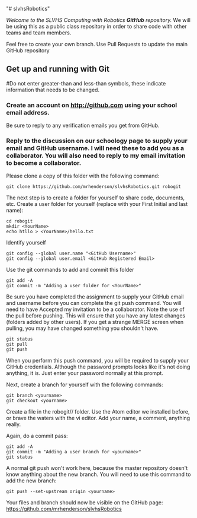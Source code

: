 "# slvhsRobotics"

*Welcome to the SLVHS Computing with Robotics __GitHub__ repository.* We will be using this as a public class repository in order to share code with other teams and team members.

Feel free to create your own branch. Use Pull Requests to update the main GitHub repository

## Get up and running with Git

#Do not enter greater-than and less-than symbols, these indicate information that needs to be changed.

### Create an account on http://github.com using your school email address.
Be sure to reply to any verification emails you get from GitHub.
### Reply to the discussion on our schoology page to supply your email and GitHub username. I will need these to add you as a collaborator. You will also need to reply to my email invitation to become a collaborator.

Please clone a copy of this folder with the following command:

```
git clone https://github.com/mrhenderson/slvhsRobotics.git robogit
```

The next step is to create a folder for yourself to share code, documents, etc. Create a user folder for yourself (replace <YourName> with your First Initial and last name):

```
cd robogit
mkdir <YourName>
echo htllo > <YourName>/hello.txt
```

Identify yourself

```
git config --global user.name "<GitHub Username>"
git config --global user.email <GitHub Registered Email>
```

Use the git commands to add and commit this folder

```
git add -A
git commit -m "Adding a user folder for <YourName>"
```

Be sure you have completed the assignment to supply your GitHub email and username before you can complete the git push command.
You will need to have Accepted my invitation to be a collaborator. Note the use of the pull before pushing. This will ensure that you have any latest changes (folders added by other users). If you get a strange MERGE screen when pulling, you may have changed something you shouldn't have.

```
git status
git pull
git push
```
When you perform this push command, you will be required to supply your GitHub credentials. Although the password prompts looks like it's not doing anything, it is. Just enter your password normally at this prompt.

Next, create a branch for yourself with the following commands:

```
git branch <yourname>
git checkout <yourname>
```

Create a file in the robogit/<yourname>/ folder. Use the Atom editor we installed before, or brave the waters with the vi editor. Add your name, a comment, anything really.

Again, do a commit pass:

```
git add -A
git commit -m "Adding a user branch for <yourname>"
git status
```

A normal git push won't work here, because the master repository doesn't know anything about the new branch. You will need to use this command to add the new branch:

```
git push --set-upstream origin <yourname>
```

Your files and branch should now be visible on the GitHub page: https://github.com/mrhenderson/slvhsRobotics
